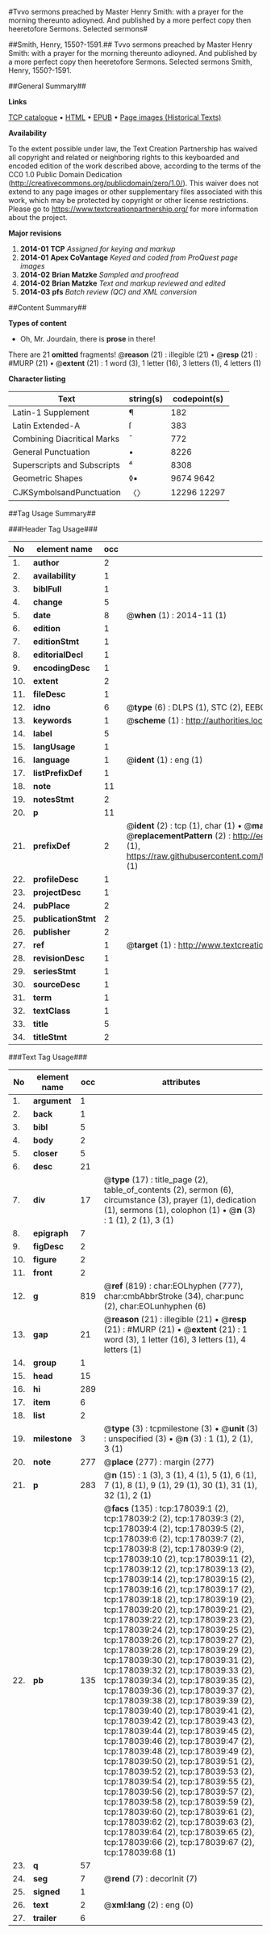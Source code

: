 #Tvvo sermons preached by Master Henry Smith: with a prayer for the morning thereunto adioyned. And published by a more perfect copy then heeretofore Sermons. Selected sermons#

##Smith, Henry, 1550?-1591.##
Tvvo sermons preached by Master Henry Smith: with a prayer for the morning thereunto adioyned. And published by a more perfect copy then heeretofore
Sermons. Selected sermons
Smith, Henry, 1550?-1591.

##General Summary##

**Links**

[TCP catalogue](http://www.ota.ox.ac.uk/tcp/)  • 
[HTML](http://tei.it.ox.ac.uk/tcp/Texts-HTML/free/B15/B15838.html)  • 
[EPUB](http://tei.it.ox.ac.uk/tcp/Texts-EPUB/free/B15/B15838.epub) • 
[Page images (Historical Texts)](https://historicaltexts.jisc.ac.uk/eebo-99852703e)

**Availability**

To the extent possible under law, the Text Creation Partnership has waived all copyright and related or neighboring rights to this keyboarded and encoded edition of the work described above, according to the terms of the CC0 1.0 Public Domain Dedication (http://creativecommons.org/publicdomain/zero/1.0/). This waiver does not extend to any page images or other supplementary files associated with this work, which may be protected by copyright or other license restrictions. Please go to https://www.textcreationpartnership.org/ for more information about the project.

**Major revisions**

1. __2014-01__ __TCP__ *Assigned for keying and markup*
1. __2014-01__ __Apex CoVantage__ *Keyed and coded from ProQuest page images*
1. __2014-02__ __Brian Matzke__ *Sampled and proofread*
1. __2014-02__ __Brian Matzke__ *Text and markup reviewed and edited*
1. __2014-03__ __pfs__ *Batch review (QC) and XML conversion*

##Content Summary##

**Types of content**

  * Oh, Mr. Jourdain, there is **prose** in there!

There are 21 **omitted** fragments! 
 @__reason__ (21) : illegible (21)  •  @__resp__ (21) : #MURP (21)  •  @__extent__ (21) : 1 word (3), 1 letter (16), 3 letters (1), 4 letters (1)

**Character listing**


|Text|string(s)|codepoint(s)|
|---|---|---|
|Latin-1 Supplement|¶|182|
|Latin Extended-A|ſ|383|
|Combining             Diacritical Marks|̄|772|
|General Punctuation|•|8226|
|Superscripts             and Subscripts|⁴|8308|
|Geometric Shapes|◊▪|9674 9642|
|CJKSymbolsandPunctuation|〈〉|12296 12297|

##Tag Usage Summary##

###Header Tag Usage###

|No|element name|occ|attributes|
|---|---|---|---|
|1.|__author__|2||
|2.|__availability__|1||
|3.|__biblFull__|1||
|4.|__change__|5||
|5.|__date__|8| @__when__ (1) : 2014-11 (1)|
|6.|__edition__|1||
|7.|__editionStmt__|1||
|8.|__editorialDecl__|1||
|9.|__encodingDesc__|1||
|10.|__extent__|2||
|11.|__fileDesc__|1||
|12.|__idno__|6| @__type__ (6) : DLPS (1), STC (2), EEBO-CITATION (1), PROQUEST (1), VID (1)|
|13.|__keywords__|1| @__scheme__ (1) : http://authorities.loc.gov/ (1)|
|14.|__label__|5||
|15.|__langUsage__|1||
|16.|__language__|1| @__ident__ (1) : eng (1)|
|17.|__listPrefixDef__|1||
|18.|__note__|11||
|19.|__notesStmt__|2||
|20.|__p__|11||
|21.|__prefixDef__|2| @__ident__ (2) : tcp (1), char (1)  •  @__matchPattern__ (2) : ([0-9\-]+):([0-9IVX]+) (1), (.+) (1)  •  @__replacementPattern__ (2) : http://eebo.chadwyck.com/downloadtiff?vid=$1&page=$2 (1), https://raw.githubusercontent.com/textcreationpartnership/Texts/master/tcpchars.xml#$1 (1)|
|22.|__profileDesc__|1||
|23.|__projectDesc__|1||
|24.|__pubPlace__|2||
|25.|__publicationStmt__|2||
|26.|__publisher__|2||
|27.|__ref__|1| @__target__ (1) : http://www.textcreationpartnership.org/docs/. (1)|
|28.|__revisionDesc__|1||
|29.|__seriesStmt__|1||
|30.|__sourceDesc__|1||
|31.|__term__|1||
|32.|__textClass__|1||
|33.|__title__|5||
|34.|__titleStmt__|2||


###Text Tag Usage###

|No|element name|occ|attributes|
|---|---|---|---|
|1.|__argument__|1||
|2.|__back__|1||
|3.|__bibl__|5||
|4.|__body__|2||
|5.|__closer__|5||
|6.|__desc__|21||
|7.|__div__|17| @__type__ (17) : title_page (2), table_of_contents (2), sermon (6), circumstance (3), prayer (1), dedication (1), sermons (1), colophon (1)  •  @__n__ (3) : 1 (1), 2 (1), 3 (1)|
|8.|__epigraph__|7||
|9.|__figDesc__|2||
|10.|__figure__|2||
|11.|__front__|2||
|12.|__g__|819| @__ref__ (819) : char:EOLhyphen (777), char:cmbAbbrStroke (34), char:punc (2), char:EOLunhyphen (6)|
|13.|__gap__|21| @__reason__ (21) : illegible (21)  •  @__resp__ (21) : #MURP (21)  •  @__extent__ (21) : 1 word (3), 1 letter (16), 3 letters (1), 4 letters (1)|
|14.|__group__|1||
|15.|__head__|15||
|16.|__hi__|289||
|17.|__item__|6||
|18.|__list__|2||
|19.|__milestone__|3| @__type__ (3) : tcpmilestone (3)  •  @__unit__ (3) : unspecified (3)  •  @__n__ (3) : 1 (1), 2 (1), 3 (1)|
|20.|__note__|277| @__place__ (277) : margin (277)|
|21.|__p__|283| @__n__ (15) : 1 (3), 3 (1), 4 (1), 5 (1), 6 (1), 7 (1), 8 (1), 9 (1), 29 (1), 30 (1), 31 (1), 32 (1), 2 (1)|
|22.|__pb__|135| @__facs__ (135) : tcp:178039:1 (2), tcp:178039:2 (2), tcp:178039:3 (2), tcp:178039:4 (2), tcp:178039:5 (2), tcp:178039:6 (2), tcp:178039:7 (2), tcp:178039:8 (2), tcp:178039:9 (2), tcp:178039:10 (2), tcp:178039:11 (2), tcp:178039:12 (2), tcp:178039:13 (2), tcp:178039:14 (2), tcp:178039:15 (2), tcp:178039:16 (2), tcp:178039:17 (2), tcp:178039:18 (2), tcp:178039:19 (2), tcp:178039:20 (2), tcp:178039:21 (2), tcp:178039:22 (2), tcp:178039:23 (2), tcp:178039:24 (2), tcp:178039:25 (2), tcp:178039:26 (2), tcp:178039:27 (2), tcp:178039:28 (2), tcp:178039:29 (2), tcp:178039:30 (2), tcp:178039:31 (2), tcp:178039:32 (2), tcp:178039:33 (2), tcp:178039:34 (2), tcp:178039:35 (2), tcp:178039:36 (2), tcp:178039:37 (2), tcp:178039:38 (2), tcp:178039:39 (2), tcp:178039:40 (2), tcp:178039:41 (2), tcp:178039:42 (2), tcp:178039:43 (2), tcp:178039:44 (2), tcp:178039:45 (2), tcp:178039:46 (2), tcp:178039:47 (2), tcp:178039:48 (2), tcp:178039:49 (2), tcp:178039:50 (2), tcp:178039:51 (2), tcp:178039:52 (2), tcp:178039:53 (2), tcp:178039:54 (2), tcp:178039:55 (2), tcp:178039:56 (2), tcp:178039:57 (2), tcp:178039:58 (2), tcp:178039:59 (2), tcp:178039:60 (2), tcp:178039:61 (2), tcp:178039:62 (2), tcp:178039:63 (2), tcp:178039:64 (2), tcp:178039:65 (2), tcp:178039:66 (2), tcp:178039:67 (2), tcp:178039:68 (1)|
|23.|__q__|57||
|24.|__seg__|7| @__rend__ (7) : decorInit (7)|
|25.|__signed__|1||
|26.|__text__|2| @__xml:lang__ (2) : eng (0)|
|27.|__trailer__|6||
